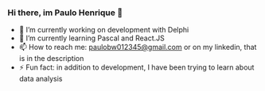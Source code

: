 ### Hi there, im Paulo Henrique 👋

- 🔭 I’m currently working on development with Delphi
- 🌱 I’m currently learning Pascal and React.JS
- 📫 How to reach me: paulobw012345@gmail.com or on my linkedin, that is in the description
- ⚡ Fun fact: in addition to development, I have been trying to learn about data analysis

